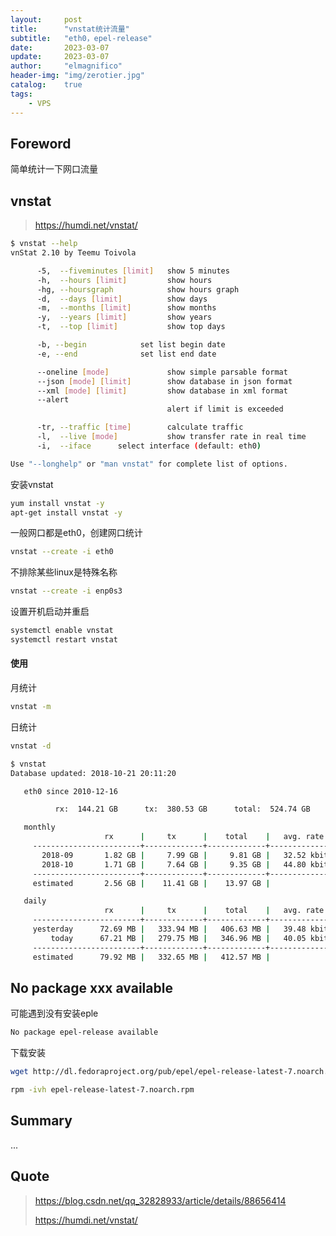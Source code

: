 ```yaml
---
layout:     post
title:      "vnstat统计流量"
subtitle:   "eth0，epel-release"
date:       2023-03-07
update:     2023-03-07
author:     "elmagnifico"
header-img: "img/zerotier.jpg"
catalog:    true
tags:
    - VPS
---
```


## Foreword

简单统计一下网口流量



## vnstat

> https://humdi.net/vnstat/

```bash
$ vnstat --help
vnStat 2.10 by Teemu Toivola

      -5,  --fiveminutes [limit]   show 5 minutes
      -h,  --hours [limit]         show hours
      -hg, --hoursgraph            show hours graph
      -d,  --days [limit]          show days
      -m,  --months [limit]        show months
      -y,  --years [limit]         show years
      -t,  --top [limit]           show top days

      -b, --begin            set list begin date
      -e, --end              set list end date

      --oneline [mode]             show simple parsable format
      --json [mode] [limit]        show database in json format
      --xml [mode] [limit]         show database in xml format
      --alert      
                                   alert if limit is exceeded

      -tr, --traffic [time]        calculate traffic
      -l,  --live [mode]           show transfer rate in real time
      -i,  --iface      select interface (default: eth0)

Use "--longhelp" or "man vnstat" for complete list of options.
```



安装vnstat

```bash
yum install vnstat -y
apt-get install vnstat -y
```

一般网口都是eth0，创建网口统计

```bash
vnstat --create -i eth0
```

不排除某些linux是特殊名称

```bash
vnstat --create -i enp0s3
```

设置开机启动并重启

```bash
systemctl enable vnstat
systemctl restart vnstat
```



#### 使用

月统计

```bash
vnstat -m
```

日统计

```bash
vnstat -d
```



```bash
$ vnstat
Database updated: 2018-10-21 20:11:20

   eth0 since 2010-12-16

          rx:  144.21 GB      tx:  380.53 GB      total:  524.74 GB

   monthly
                     rx      |     tx      |    total    |   avg. rate
     ------------------------+-------------+-------------+---------------
       2018-09       1.82 GB |     7.99 GB |     9.81 GB |   32.52 kbit/s
       2018-10       1.71 GB |     7.64 GB |     9.35 GB |   44.80 kbit/s
     ------------------------+-------------+-------------+---------------
     estimated       2.56 GB |    11.41 GB |    13.97 GB |

   daily
                     rx      |     tx      |    total    |   avg. rate
     ------------------------+-------------+-------------+---------------
     yesterday      72.69 MB |   333.94 MB |   406.63 MB |   39.48 kbit/s
         today      67.21 MB |   279.75 MB |   346.96 MB |   40.05 kbit/s
     ------------------------+-------------+-------------+---------------
     estimated      79.92 MB |   332.65 MB |   412.57 MB |
```



## No package xxx available

可能遇到没有安装eple

```bash
No package epel-release available
```

下载安装

```bash
wget http://dl.fedoraproject.org/pub/epel/epel-release-latest-7.noarch.rpm

rpm -ivh epel-release-latest-7.noarch.rpm
```



## Summary

...



## Quote

> https://blog.csdn.net/qq_32828933/article/details/88656414
>
> https://humdi.net/vnstat/



